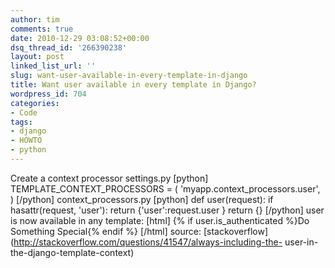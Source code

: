 ```yaml
---
author: tim
comments: true
date: 2010-12-29 03:08:52+00:00
dsq_thread_id: '266390238'
layout: post
linked_list_url: ''
slug: want-user-available-in-every-template-in-django
title: Want user available in every template in Django?
wordpress_id: 704
categories:
- Code
tags:
- django
- HOWTO
- python
---
```


Create a context processor settings.py [python] TEMPLATE_CONTEXT_PROCESSORS =
( 'myapp.context_processors.user', ) [/python] context_processors.py [python]
def user(request): if hasattr(request, 'user'): return {'user':request.user }
return {} [/python] user is now available in any template: [html] {% if
user.is_authenticated %}Do Something Special{% endif %} [/html] source:
[stackoverflow](http://stackoverflow.com/questions/41547/always-including-the-
user-in-the-django-template-context)


